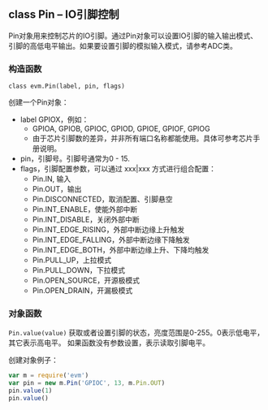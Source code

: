 ## class Pin – IO引脚控制

Pin对象用来控制芯片的IO引脚。通过Pin对象可以设置IO引脚的输入输出模式、 引脚的高低电平输出。如果要设置引脚的模拟输入模式，请参考ADC类。

### 构造函数

` class evm.Pin(label, pin, flags) `

 创建一个Pin对象：
*  label GPIOX，例如：
    *  GPIOA, GPIOB, GPIOC, GPIOD, GPIOE, GPIOF, GPIOG
    *  由于芯片引脚数的差异，并非所有端口名称都能使用。具体可参考芯片手册说明。
*  pin，引脚号。引脚号通常为0 - 15.
*  flags，引脚配置参数，可以通过 xxx|xxx 方式进行组合配置：
    *  Pin.IN, 输入
    *  Pin.OUT，输出
    *  Pin.DISCONNECTED，取消配置、引脚悬空
    *  Pin.INT_ENABLE，使能外部中断
    *  Pin.INT_DISABLE，关闭外部中断
    *  Pin.INT_EDGE_RISING，外部中断边缘上升触发
    *  Pin.INT_EDGE_FALLING，外部中断边缘下降触发
    *  Pin.INT_EDGE_BOTH，外部中断边缘上升、下降均触发
    *  Pin.PULL_UP，上拉模式
    *  Pin.PULL_DOWN，下拉模式
    *  Pin.OPEN_SOURCE，开源极模式
    *  Pin.OPEN_DRAIN，开漏极模式

### 对象函数

`Pin.value(value)`
获取或者设置引脚的状态，亮度范围是0-255。0表示低电平，其它表示高电平。
如果函数没有参数设置，表示读取引脚电平。

创建对象例子：
    
```javascript
var m = require('evm')
var pin = new m.Pin('GPIOC', 13, m.Pin.OUT)
pin.value(1)
pin.value()
```


